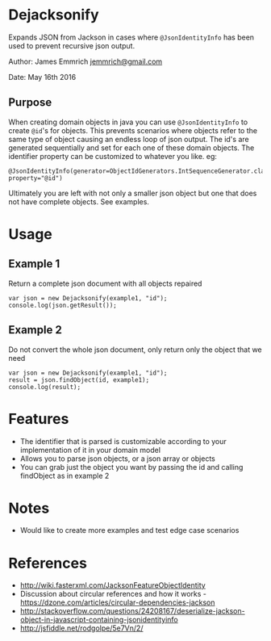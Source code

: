# Dejacksonify
Expands JSON from Jackson in cases where `@JsonIdentityInfo` has been used to prevent recursive json output.

Author: James Emmrich <jemmrich@gmail.com>

Date: May 16th 2016

## Purpose
When creating domain objects in java you can use `@JsonIdentityInfo` to create `@id`'s for objects. This prevents scenarios where objects refer to the same type of object causing an endless loop of json output. The id's are generated sequentially and set for each one of these domain objects. The identifier property can be customized to whatever you like.
eg:
```
@JsonIdentityInfo(generator=ObjectIdGenerators.IntSequenceGenerator.class, property="@id")
```
Ultimately you are left with not only a smaller json object but one that does not have complete objects. See examples.

# Usage

## Example 1
Return a complete json document with all objects repaired
```
var json = new Dejacksonify(example1, "id");
console.log(json.getResult());
```

## Example 2
Do not convert the whole json document, only return only the object that we need
```
var json = new Dejacksonify(example1, "id");
result = json.findObject(id, example1);
console.log(result);
```
# Features
* The identifier that is parsed is customizable according to your implementation of it in your domain model
* Allows you to parse json objects, or a json array or objects
* You can grab just the object you want by passing the id and calling findObject as in example 2

# Notes
* Would like to create more examples and test edge case scenarios

# References
* http://wiki.fasterxml.com/JacksonFeatureObjectIdentity
* Discussion about circular references and how it works - https://dzone.com/articles/circular-dependencies-jackson
* http://stackoverflow.com/questions/24208167/deserialize-jackson-object-in-javascript-containing-jsonidentityinfo
* http://jsfiddle.net/rodgolpe/5e7Vn/2/
